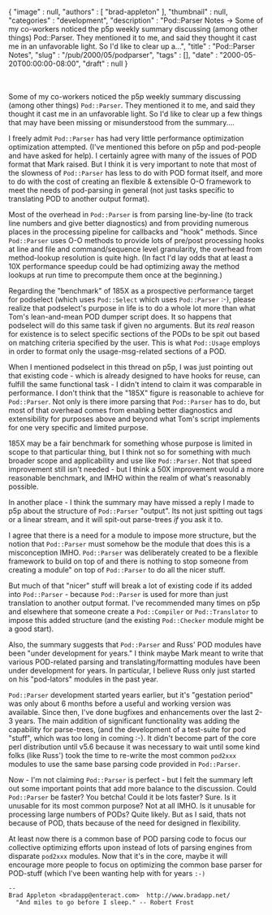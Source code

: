 {
   "image" : null,
   "authors" : [
      "brad-appleton"
   ],
   "thumbnail" : null,
   "categories" : "development",
   "description" : "Pod::Parser Notes -> Some of my co-workers noticed the p5p weekly summary discussing (among other things) Pod::Parser. They mentioned it to me, and said they thought it cast me in an unfavorable light. So I'd like to clear up a...",
   "title" : "Pod::Parser Notes",
   "slug" : "/pub/2000/05/podparser",
   "tags" : [],
   "date" : "2000-05-20T00:00:00-08:00",
   "draft" : null
}





\
\
Some of my co-workers noticed the p5p weekly summary discussing (among
other things) `Pod::Parser`. They mentioned it to me, and said they
thought it cast me in an unfavorable light. So I'd like to clear up a
few things that may have been missing or misunderstood from the
summary....

I freely admit `Pod::Parser` has had very little performance
optimization optimization attempted. (I've mentioned this before on p5p
and pod-people and have asked for help). I certainly agree with many of
the issues of POD format that Mark raised. But I think it is very
important to note that most of the slowness of `Pod::Parser` has less to
do with POD format itself, and more to do with the cost of creating an
flexible & extensible O-O framework to meet the needs of pod-parsing in
general (not just tasks specific to translating POD to another output
format).

Most of the overhead in `Pod::Parser` is from parsing line-by-line (to
track line numbers and give better diagnostics) and from providing
numerous places in the processing pipeline for callbacks and "hook"
methods. Since `Pod::Parser` uses O-O methods to provide lots of
pre/post processing hooks at line and file and command/sequence level
granularity, the overhead from method-lookup resolution is quite high.
(In fact I'd lay odds that at least a 10X performance speedup could be
had optimizing away the method lookups at run time to precompute them
once at the beginning.)

Regarding the "benchmark" of 185X as a prospective performance target
for podselect (which uses `Pod::Select` which uses `Pod::Parser` :-),
please realize that podselect's purpose in life is to do a whole lot
more than what Tom's lean-and-mean POD dumper script does. It so happens
that podselect will do this same task if given no arguments. But its
*real* reason for existence is to select specific sections of the PODs
to be spit out based on matching criteria specified by the user. This is
what `Pod::Usage` employs in order to format only the usage-msg-related
sections of a POD.

When I mentioned podselect in this thread on p5p, I was just pointing
out that existing code - which is already designed to have hooks for
reuse, can fulfill the same functional task - I didn't intend to claim
it was comparable in performance. I don't think that the "185X" figure
is reasonable to achieve for `Pod::Parser`. Not only is there imore
parsing that `Pod::Parser` has to do, but most of that overhead comes
from enabling better diagnostics and extensibility for purposes above
and beyond what Tom's script implements for one very specific and
limited purpose.

185X may be a fair benchmark for something whose purpose is limited in
scope to that particular thing, but I think not so for something with
much broader scope and applicability and use like `Pod::Parser`. Not
that speed improvement still isn't needed - but I think a 50X
improvement would a more reasonable benchmark, and IMHO within the realm
of what's reasonably possible.

In another place - I think the summary may have missed a reply I made to
p5p about the structure of `Pod::Parser` "output". Its not just spitting
out tags or a linear stream, and it will spit-out parse-trees *if* you
ask it to.

I agree that there is a need for a module to impose more structure, but
the notion that `Pod::Parser` must somehow be the module that does this
is a misconception IMHO. `Pod::Parser` was deliberately created to be a
flexible framework to build on top of and there is nothing to stop
someone from creating a module" on top of `Pod::Parser` to do all the
nicer stuff.

But much of that "nicer" stuff will break a lot of existing code if its
added into `Pod::Parser` - because `Pod::Parser` is used for more than
just translation to another output format. I've recommended many times
on p5p and elsewhere that someone create a `Pod::Compiler` or
`Pod::Translator` to impose this added structure (and the existing
`Pod::Checker` module might be a good start).

Also, the summary suggests that `Pod::Parser` and Russ' POD modules have
been "under development for years." I think maybe Mark meant to write
that various POD-related parsing and translating/formatting modules have
been under development for years. In particular, I believe Russ only
just started on his "pod-lators" modules in the past year.

`Pod::Parser` development started years earlier, but it's "gestation
period" was only about 6 months before a useful and working version was
available. Since then, I've done bugfixes and enhancements over the last
2-3 years. The main addition of significant functionality was adding the
capability for parse-trees, (and the development of a test-suite for pod
"stuff", which was too long in coming :-). It didn't become part of the
core perl distribution until v5.6 because it was necessary to wait until
some kind folks (like Russ') took the time to re-write the most common
`pod2xxx` modules to use the same base parsing code provided in
`Pod::Parser`.

Now - I'm not claiming `Pod::Parser` is perfect - but I felt the summary
left out some important points that add more balance to the discussion.
Could `Pod::Parser` be faster? You betcha! Could it be lots faster?
Sure. Is it unusable for its most common purpose? Not at all IMHO. Is it
unusable for processing large numbers of PODs? Quite likely. But as I
said, thats not because of POD, thats because of the need for designed
in flexibility.

At least now there is a common base of POD parsing code to focus our
collective optimizing efforts upon instead of lots of parsing engines
from disparate `pod2xxx` modules. Now that it's in the core, maybe it
will encourage more people to focus on optimizing the common base parser
for POD-stuff (which I've been wanting help with for years `:-)`

    -- 
    Brad Appleton <bradapp@enteract.com>  http://www.bradapp.net/
      "And miles to go before I sleep." -- Robert Frost


